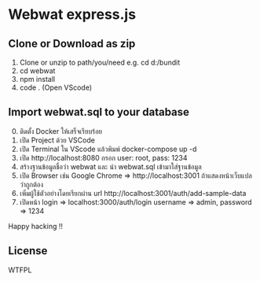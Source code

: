 # Webwat express.js

## Clone or Download as zip
1. Clone or unzip to path/you/need e.g. cd d:/bundit
2. cd webwat
3. npm install
4. code . (Open VScode)

## Import webwat.sql to your database
0. ติดตั้ง Docker ให้เสร็จเรียบร้อย
1. เปิด Project ด้วย VSCode
2. เปิด Terminal ใน VScode แล้วพิมพ์ docker-compose up -d
3. เปิด http://localhost:8080 กรอก user: root, pass: 1234
4. สร้างฐานข้อมูลชื่อว่า webwat และ นำ webwat.sql เข้ามาใส่ฐานข้อมูล
5. เปิด Browser เช่น Google Chrome => http://localhost:3001 ถ้าแสดงหน้าเว็บแปลว่าถูกต้อง
6. เพิ่มผู้ใช้ตัวอย่างโดยเรียกผ่าน url http://localhost:3001/auth/add-sample-data
7. เปิดหน้า login  => localhost:3000/auth/login username => admin, password => 1234

Happy hacking !!

## License
WTFPL
